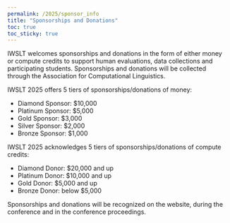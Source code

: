 ```yaml
---
permalink: /2025/sponsor_info
title: "Sponsorships and Donations"
toc: true
toc_sticky: true
---
```


IWSLT welcomes sponsorships and donations in the form of either money or compute credits to support human evaluations, data collections and participating students. 
Sponsorships and donations will be collected through the Association for Computational Linguistics.

IWSLT 2025 offers 5 tiers of sponsorships/donations of money: 

- Diamond Sponsor: $10,000 
- Platinum Sponsor: $5,000 
- Gold Sponsor:     $3,000 
- Silver Sponsor:   $2,000 
- Bronze Sponsor:   $1,000  

IWSLT 2025 acknowledges 5 tiers of sponsorships/donations of compute credits: 

- Diamond Donor:  $20,000 and up 
- Platinum Donor: $10,000 and up
- Gold Donor:     $5,000 and up
- Bronze Donor:   below $5,000 

Sponsorships and donations will be recognized on the website, during the conference and in the conference proceedings. 


